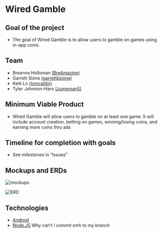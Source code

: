 # Wired Gamble
## Goal of the project
- The goal of Wired Gamble is to allow users to gamble on games using in-app coins.
## Team
- Breanna Holloman [(BreAmazinn)](https://github.com/BreAmazinn)
- Garrett Slone [(garrettbslone)](https://github.com/garrettbslone)
- Keiti Lo [(lomcaitlin)](https://github.com/lomcaitlin)
- Tyler Johnson-Haro [(Jumpman5)](https://github.com/Jumpman5)

## Minimum Viable Product
- Wired Gamble will allow users to gamble on at least one game. It
  will include account creation, betting on games, winning/losing
  coins, and earning more coins thru ads
## Timeline for completion with goals
- See milestones in "Issues"
## Mockups and ERDs
![mockups](https://i.imgur.com/UR9TX4h.png)

![ERD](https://i.imgur.com/Ys4DO10.png)
## Technologies
- [Android](https://www.android.com/)
- [Node.JS](https://nodejs.org/en/)
Why can't i commit smh to my branch